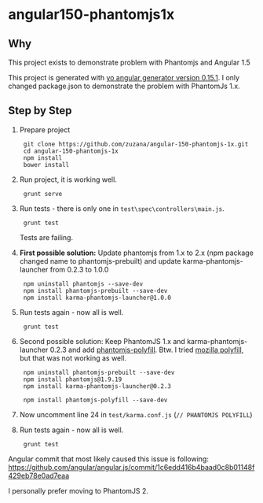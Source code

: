 # angular150-phantomjs1x

## Why

This project exists to demonstrate problem with Phantomjs and Angular 1.5

This project is generated with [yo angular generator version 0.15.1](https://github.com/yeoman/generator-angular). I only changed package.json to demonstrate the problem with PhantomJs 1.x.

## Step by Step

1. Prepare project

        git clone https://github.com/zuzana/angular-150-phantomjs-1x.git
        cd angular-150-phantomjs-1x
        npm install
        bower install

1. Run project, it is working well.

        grunt serve

1. Run tests - there is only one in `test\spec\controllers\main.js`.

        grunt test

    Tests are failing.

1. **First possible solution:** Update phantomjs from 1.x to 2.x (npm package changed name to phantomjs-prebuilt) and update karma-phantomjs-launcher from 0.2.3 to 1.0.0

        npm uninstall phantomjs --save-dev
        npm install phantomjs-prebuilt --save-dev
        npm install karma-phantomjs-launcher@1.0.0

1. Run tests again - now all is well.

        grunt test

1. Second possible solution: Keep PhantomJS 1.x and karma-phantomjs-launcher 0.2.3 and add [phantomjs-polyfill](https://github.com/tom-james-watson/phantomjs-polyfill).
    Btw. I tried [mozilla polyfill](https://github.com/kdimatteo/bind-polyfill), but that was not working as well.

        npm uninstall phantomjs-prebuilt --save-dev
        npm install phantomjs@1.9.19
        npm install karma-phantomjs-launcher@0.2.3

        npm install phantomjs-polyfill --save-dev

1. Now uncomment line 24 in `test/karma.conf.js` (`// PHANTOMJS POLYFILL`)

1. Run tests again - now all is well.

        grunt test

Angular commit that most likely caused this issue is following: https://github.com/angular/angular.js/commit/1c6edd416b4baad0c8b01148f429eb78e0ad7eaa

I personally prefer moving to PhantomJS 2.
